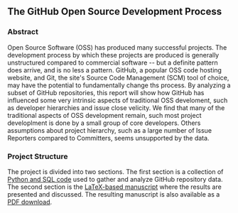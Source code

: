 ## The GitHub Open Source Development Process

### Abstract
Open Source Software (OSS) has produced many successful projects. The development process by which these projects are produced is generally unstructured compared to commercial software -- but a definite pattern does arrive, and is no less a pattern. GitHub, a popular OSS code hosting website, and Git, the site's Source Code Management (SCM) tool of choice, may have the potential to fundamentally change ths process.
By analyzing a subset of GitHub repositories, this report will show how GitHub has influenced some very intrinsic aspects of traditional OSS develoment, such as developer hierarchies and issue close velicity. We find that many of the traditional aspects of OSS development remain, such most project developlment is done by a small group of core developers. Others assumptions about project hierarchy, such as a large number of Issue Reporters compared to Committers, seems unsupported by the data.

### Project Structure
The project is divided into two sections. The first section is a collection of [Python and SQL code](code/README.md) used to gather and analyze GitHub repository data. The second section is the [LaTeX-based manuscript](paper/README.md) where the results are presented and discussed. The resulting manuscript is also available as a [PDF download](http://kevinp.me/github-process-research/github-process-research.pdf).
